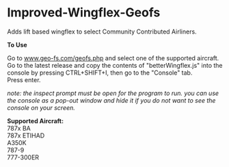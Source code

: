 # Improved-Wingflex-Geofs
Adds lift based wingflex to select Community Contributed Airliners.

**To Use**

Go to www.geo-fs.com/geofs.php and select one of the supported aircraft.<br> Go to the latest release and copy the contents of "betterWingflex.js" into the console
by pressing CTRL+SHIFT+I, then go to the "Console" tab. <br>
Press enter. 

*note: the inspect prompt must be open for the program to run. you can use the console as a pop-out window and hide it if you do not want to see the console on your screen.*

**Supported Aircraft:**<br>
787x BA <br>
787x ETIHAD<br>
A350K<br>
787-9<br>
777-300ER<br>

